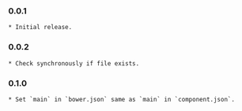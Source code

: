 ### 0.0.1
    * Initial release.

### 0.0.2
    * Check synchronously if file exists.

### 0.1.0
    * Set `main` in `bower.json` same as `main` in `component.json`.
